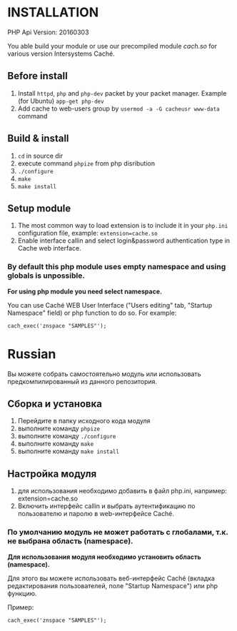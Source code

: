 # INSTALLATION

PHP Api Version:         20160303

You able build your module or use our precompiled module *cach.so* for various version Intersystems Caché.

## Before install
1. Install `httpd`, `php` and `php-dev` packet by your packet manager. Example (for Ubuntu) `app-get php-dev`
2. Add cache to web-users group by `usermod -a -G cacheusr www-data` command

## Build & install
1. `cd` in source dir
2. execute command `phpize` from php disribution
3. `./configure`
4. `make`
4. `make install`

## Setup module

1. The most common way to load extension is to include it in your `php.ini` configuration file, example: `extension=cache.so`
2. Enable interface callin and select login&password authentication type in Cache web interface.

### By default this php module uses empty namespace and using globals is unpossible.
**For using php module you need select namespace.**

You can use Caché WEB User Interface ("Users editing" tab, "Startup Namespace" field)
or php function to do so.
For example:

`cach_exec('znspace "SAMPLES"');`

# Russian

Вы можете собрать самостоятельно модуль или использовать предкомпилированный из данного репозитория.

## Сборка и установка
1. Перейдите в папку исходного кода модуля
2. выполните команду `phpize`
3. выполните команду `./configure`
3. выполните команду `make`
4. выполните команду `make install`

## Настройка модуля

1. для использования необходимо добавить в файл php.ini, например: extension=cache.so
2. Включить интерфейс callin и выбрать аутентификацию по пользователю и паролю в web-интерфейсе Caché.

### По умолчанию модуль не может работать с глобалами, т.к. не выбрана область (namespace).
**Для использования модуля необходимо установить область (namespace).**

Для этого вы можете использовать веб-интерфейс Caché (вкладка редактирования пользователей, поле "Startup Namespace")
или php функцию.

Пример:

`cach_exec('znspace "SAMPLES"');`
